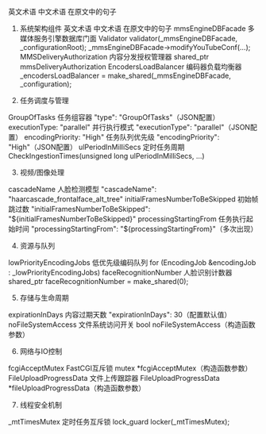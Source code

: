 英文术语	中文术语	在原文中的句子

1. 系统架构组件
英文术语	中文术语	在原文中的句子
mmsEngineDBFacade	多媒体服务引擎数据库门面	Validator validator(_mmsEngineDBFacade, _configurationRoot);
_mmsEngineDBFacade->modifyYouTubeConf(...);
MMSDeliveryAuthorization	内容分发授权管理器	shared_ptr<MMSDeliveryAuthorization> mmsDeliveryAuthorization
EncodersLoadBalancer	编码器负载均衡器	_encodersLoadBalancer = make_shared<EncodersLoadBalancer>(_mmsEngineDBFacade, _configuration);


2. 任务调度与管理

GroupOfTasks	任务组容器	"type": "GroupOfTasks"（JSON配置）
executionType: "parallel"	并行执行模式	"executionType": "parallel"（JSON配置）
encodingPriority: "High"	任务队列优先级	"encodingPriority": "High"（JSON配置）
ulPeriodInMilliSecs	定时任务周期	CheckIngestionTimes(unsigned long ulPeriodInMilliSecs, ...)


3. 视频/图像处理

cascadeName	人脸检测模型	"cascadeName": "haarcascade_frontalface_alt_tree"
initialFramesNumberToBeSkipped	初始帧跳过数	"initialFramesNumberToBeSkipped": "${initialFramesNumberToBeSkipped}"
processingStartingFrom	任务执行起始时间	"processingStartingFrom": "${processingStartingFrom}"（多次出现）


4. 资源与队列

lowPriorityEncodingJobs	低优先级编码队列	for (EncodingJob &encodingJob : _lowPriorityEncodingJobs)
faceRecognitionNumber	人脸识别计数器	shared_ptr<long> faceRecognitionNumber = make_shared<long>(0);


5. 存储与生命周期

expirationInDays	内容过期天数	"expirationInDays": 30（配置默认值）
noFileSystemAccess	文件系统访问开关	bool noFileSystemAccess（构造函数参数）


6. 网络与IO控制

fcgiAcceptMutex	FastCGI互斥锁	mutex *fcgiAcceptMutex（构造函数参数）
FileUploadProgressData	文件上传跟踪器	FileUploadProgressData *fileUploadProgressData（构造函数参数）


7. 线程安全机制

_mtTimesMutex	定时任务互斥锁	lock_guard<mutex> locker(_mtTimesMutex);




<!--by 罗娜-->
